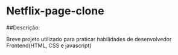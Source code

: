 # Netflix-page-clone

##Descrição:

Breve projeto utilizado para praticar habilidades de desenvolvedor Frontend(HTML, CSS e javascript)
